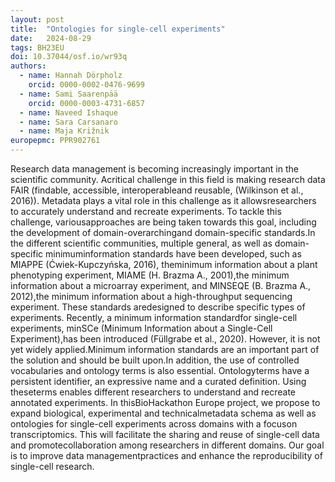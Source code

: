 ```yaml
---
layout: post
title:  "Ontologies for single-cell experiments"
date:   2024-08-29
tags: BH23EU
doi: 10.37044/osf.io/wr93q
authors:
  - name: Hannah Dörpholz
    orcid: 0000-0002-0476-9699
  - name: Sami Saarenpää
    orcid: 0000-0003-4731-6857
  - name: Naveed Ishaque
  - name: Sara Carsanaro
  - name: Maja Križnik
europepmc: PPR902761
---
```


Research data management is becoming increasingly important in the scientific community. Acritical challenge in this field is making research data FAIR (findable, accessible, interoperableand reusable, (Wilkinson et al., 2016)). Metadata plays a vital role in this challenge as it allowsresearchers to accurately understand and recreate experiments. To tackle this challenge, variousapproaches are being taken towards this goal, including the development of domain-overarchingand domain-specific standards.In the different scientific communities, multiple general, as well as domain-specific minimuminformation standards have been developed, such as MIAPPE (Ćwiek-Kupczyńska, 2016), theminimum information about a plant phenotyping experiment, MIAME (H. Brazma A., 2001),the minimum information about a microarray experiment, and MINSEQE (B. Brazma A., 2012),the minimum information about a high-throughput sequencing experiment. These standards aredesigned to describe specific types of experiments. Recently, a minimum information standardfor single-cell experiments, minSCe (Minimum Information about a Single-Cell Experiment),has been introduced (Füllgrabe et al., 2020). However, it is not yet widely applied.Minimum information standards are an important part of the solution and should be built upon.In addition, the use of controlled vocabularies and ontology terms is also essential. Ontologyterms have a persistent identifier, an expressive name and a curated definition. Using theseterms enables different researchers to understand and recreate annotated experiments. In thisBioHackathon Europe project, we propose to expand biological, experimental and technicalmetadata schema as well as ontologies for single-cell experiments across domains with a focuson transcriptomics. This will facilitate the sharing and reuse of single-cell data and promotecollaboration among researchers in different domains. Our goal is to improve data managementpractices and enhance the reproducibility of single-cell research.

